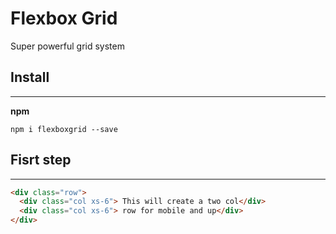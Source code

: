 # Flexbox Grid
Super powerful grid system


## Install
---
**npm**

```npm i flexboxgrid --save```

## Fisrt step
---

```html
<div class="row">
  <div class="col xs-6"> This will create a two col</div>
  <div class="col xs-6"> row for mobile and up</div>
</div>

```
